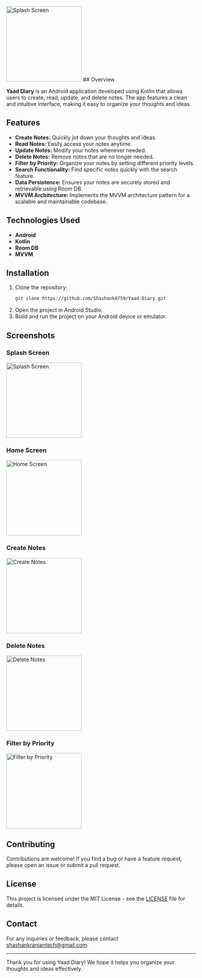 <img src="https://github.com/Shashank9759/Yaad-Diary/blob/master/app/src/main/res/drawable/logo.png" alt="Splash Screen" width="200"/>
## Overview

**Yaad Diary** is an Android application developed using Kotlin that allows users to create, read, update, and delete notes. The app features a clean and intuitive interface, making it easy to organize your thoughts and ideas.

## Features

- **Create Notes:** Quickly jot down your thoughts and ideas.
- **Read Notes:** Easily access your notes anytime.
- **Update Notes:** Modify your notes whenever needed.
- **Delete Notes:** Remove notes that are no longer needed.
- **Filter by Priority:** Organize your notes by setting different priority levels.
- **Search Functionality:** Find specific notes quickly with the search feature.
- **Data Persistence:** Ensures your notes are securely stored and retrievable using Room DB.
- **MVVM Architecture:** Implements the MVVM architecture pattern for a scalable and maintainable codebase.

## Technologies Used

- **Android**
- **Kotlin**
- **Room DB**
- **MVVM**

## Installation

1. Clone the repository:
    ```bash
    git clone https://github.com/Shashank9759/Yaad-Diary.git
    ```
2. Open the project in Android Studio.
3. Build and run the project on your Android device or emulator.

## Screenshots

### Splash Screen
<img src="https://github.com/Shashank9759/Yaad-Diary/assets/96882899/08b55455-a51b-4243-b904-0b7b66f8aad7" alt="Splash Screen" width="200"/>

### Home Screen
<img src="https://github.com/Shashank9759/Yaad-Diary/assets/96882899/6280a1f4-a8ea-41b2-a0fe-45d0140b8c15" alt="Home Screen" width="200"/>

### Create Notes
<img src="https://github.com/Shashank9759/Yaad-Diary/assets/96882899/89f4f272-a921-44e8-abfb-cdcfefcfa6f3" alt="Create Notes" width="200"/>

### Delete Notes
<img src="https://github.com/Shashank9759/Yaad-Diary/assets/96882899/3fdfac9b-4583-40d3-ba22-5162edbd3f3f" alt="Delete Notes" width="200"/>

### Filter by Priority
<img src="https://github.com/Shashank9759/Yaad-Diary/assets/96882899/48a45c99-361d-4d72-8ac5-9f48d2a0ecdf" alt="Filter by Priority" width="200"/>

## Contributing

Contributions are welcome! If you find a bug or have a feature request, please open an issue or submit a pull request.

## License

This project is licensed under the MIT License - see the [LICENSE](LICENSE) file for details.

## Contact

For any inquiries or feedback, please contact [shashankranjantech@gmail.com](mailto:shashankranjantech@gmail.com).

---

Thank you for using Yaad Diary! We hope it helps you organize your thoughts and ideas effectively.
